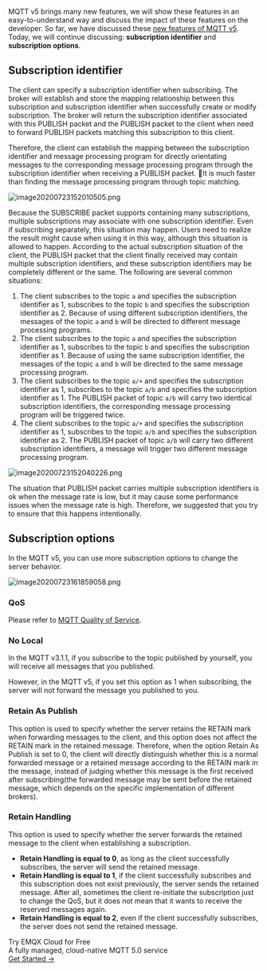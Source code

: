 MQTT v5 brings many new features, we will show these features in an easy-to-understand way and discuss the impact of these features on the developer. So far, we have discussed these [new features of MQTT v5](https://www.emqx.com/en/mqtt/mqtt5). Today, we will continue discussing: **subscription identifier** and **subscription options**.



## Subscription identifier

The client can specify a subscription identifier when subscribing. The broker will establish and store the mapping relationship between this subscription and subscription identifier when successfully create or modify subscription. The broker will return the subscription identifier associated with this PUBLISH packet and the PUBLISH packet to the client when need to forward PUBLISH packets matching this subscription to this client.

Therefore, the client can establish the mapping between the subscription identifier and message processing program for directly orientating messages to the corresponding message processing program through the subscription identifier when receiving a PUBLISH packet. It is much faster than finding the message processing program through topic matching.

![image20200723152010505.png](https://assets.emqx.com/images/14752d1986cadf5bd7b6c96a3f4229f7.png)

Because the SUBSCRIBE packet supports containing many subscriptions, multiple subscriptions may associate with one subscription identifier. Even if subscribing separately, this situation may happen. Users need to realize the result might cause when using it in this way, although this situation is allowed to happen. According to the actual subscription situation of the client, the PUBLISH packet that the client finally received may contain multiple subscription identifiers, and these subscription identifiers may be completely different or the same. The following are several common situations:

1. The client subscribes to the topic `a` and specifies the subscription identifier as 1, subscribes to the topic `b` and specifies the subscription identifier as 2. Because of using different subscription identifiers, the messages of the topic `a` and `b` will be directed to different message processing programs.
2. The client subscribes to the topic `a` and specifies the subscription identifier as 1, subscribes to the topic `b` and specifies the subscription identifier as 1. Because of using the same subscription identifier, the messages of the topic `a` and `b` will be directed to the same message processing program.
3. The client subscribes to the topic `a/+` and specifies the subscription identifier as 1, subscribes to the topic `a/b` and specifies the subscription identifier as 1. The PUBLISH packet of topic `a/b` will carry two identical subscription identifiers, the corresponding message processing program will be triggered twice.
4. The client subscribes to the topic `a/+` and specifies the subscription identifier as 1, subscribes to the topic `a/b` and specifies the subscription identifier as 2. The PUBLISH packet of topic `a/b` will carry two different subscription identifiers, a message will trigger two different message processing program.

![image20200723152040226.png](https://assets.emqx.com/images/fd6fb5f61d116aa66d837711e337a30f.png)

The situation that PUBLISH packet carries multiple subscription identifiers is ok when the message rate is low, but it may cause some performance issues when the message rate is high. Therefore, we suggested that you try to ensure that this happens intentionally.



## Subscription options

In the MQTT v5, you can use more subscription options to change the server behavior.

![image20200723161859058.png](https://assets.emqx.com/images/0a255be6657118484a6ca663c9755c6b.png)

### QoS

Please refer to [MQTT Quality of Service](https://www.emqx.com/en/blog/introduction-to-mqtt-qos).

### No Local

In the MQTT v3.1.1, if you subscribe to the topic published by yourself, you will receive all messages that you published.

However, in the MQTT v5, if you set this option as 1 when subscribing, the server will not forward the message you published to you.


### Retain As Publish

This option is used to specify whether the server retains the RETAIN mark when forwarding messages to the client, and this option does not affect the RETAIN mark in the retained message. Therefore, when the option Retain As Publish is set to 0, the client will directly distinguish whether this is a normal forwarded message or a retained message according to the RETAIN mark in the message, instead of judging whether this message is the first received after subscribing(the forwarded message may be sent before the retained message, which depends on the specific implementation of different brokers).


### Retain Handling

This option is used to specify whether the server forwards the retained message to the client when establishing a subscription.

- **Retain Handling is equal to 0**, as long as the client successfully subscribes, the server will send the retained message. 
- **Retain Handling is equal to 1**, if the client successfully subscribes and this subscription does not exist previously, the server sends the retained message. After all, sometimes the client re-initiate the subscription just to change the QoS, but it does not mean that it wants to receive the reserved messages again. 
- **Retain Handling is equal to 2**, even if the client successfully subscribes, the server does not send the retained message.


<section class="promotion">
    <div>
        Try EMQX Cloud for Free
        <div class="is-size-14 is-text-normal has-text-weight-normal">A fully managed, cloud-native MQTT 5.0 service</div>
    </div>
    <a href="https://www.emqx.com/en/signup?continue=https://cloud-intl.emqx.com/console/deployments/0?oper=new" class="button is-gradient px-5">Get Started →</a >
</section>
